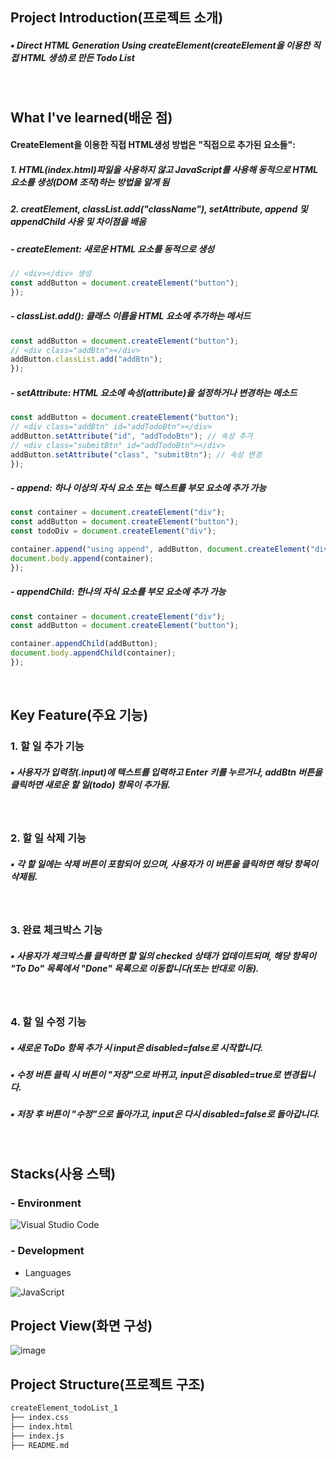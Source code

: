 ## Project Introduction(프로젝트 소개)
##### ▪ Direct HTML Generation Using createElement(createElement을 이용한 직접 HTML 생성)로 만든 Todo List
<br/>

## What I've learned(배운 점)
#### CreateElement을 이용한 직접 HTML생성 방법은 "직접으로 추가된 요소들": 
##### 1. HTML(index.html)파일을 사용하지 않고 JavaScript를 사용해 동적으로 HTML 요소를 생성(DOM 조작)하는 방법을 알게 됨
##### 2. creatElement, classList.add("className"), setAttribute, append 및 appendChild 사용 및 차이점을 배움
##### - createElement: 새로운 HTML 요소를 동적으로 생성
```Javascript
// <div></div> 생성
const addButton = document.createElement("button"); 
});
```
##### - classList.add(): 클래스 이름을 HTML 요소에 추가하는 메서드
```Javascript
const addButton = document.createElement("button");
// <div class="addBtn"></div>
addButton.classList.add("addBtn");
});
```
##### - setAttribute: HTML 요소에 속성(attribute)을 설정하거나 변경하는 메소드
```Javascript
const addButton = document.createElement("button");
// <div class="addBtn" id="addTodoBtn"></div>
addButton.setAttribute("id", "addTodoBtn"); // 속성 추가
// <div class="submitBtn" id="addTodoBtn"></div>
addButton.setAttribute("class", "submitBtn"); // 속성 변경
});
```
##### - append: 하나 이상의 자식 요소 또는 텍스트를 부모 요소에 추가 가능
```Javascript
const container = document.createElement("div");
const addButton = document.createElement("button");
const todoDiv = document.createElement("div");

container.append("using append", addButton, document.createElement("div"));
document.body.append(container);
});
```
##### - appendChild: 한나의 자식 요소를 부모 요소에 추가 가능
```Javascript
const container = document.createElement("div");
const addButton = document.createElement("button");

container.appendChild(addButton);
document.body.appendChild(container);
});
```
<br/>

## Key Feature(주요 기능)
### 1. 할 일 추가 기능
##### ▪ 사용자가 입력창(.input)에 텍스트를 입력하고 Enter 키를 누르거나, addBtn 버튼을 클릭하면 새로운 할 일(todo) 항목이 추가됨.
<br/>

### 2. 할 일 삭제 기능
##### ▪ 각 할 일에는 삭제 버튼이 포함되어 있으며, 사용자가 이 버튼을 클릭하면 해당 항목이 삭제됨.
<br/>

### 3. 완료 체크박스 기능
##### ▪ 사용자가 체크박스를 클릭하면 할 일의 checked 상태가 업데이트되며, 해당 항목이 "To Do" 목록에서 "Done" 목록으로 이동합니다(또는 반대로 이동).
<br/>

### 4. 할 일 수정 기능
##### ▪ 새로운 ToDo 항목 추가 시 input은 disabled=false로 시작합니다.
##### ▪ 수정 버튼 클릭 시 버튼이 "저장"으로 바뀌고, input은 disabled=true로 변경됩니다.
##### ▪ 저장 후 버튼이 "수정"으로 돌아가고, input은 다시 disabled=false로 돌아갑니다.
<br/>

## Stacks(사용 스택)
### - Environment
![Visual Studio Code](https://img.shields.io/badge/Visual%20Studio%20Code-007ACC?style=for-the-badge&logo=Visual%20Studio%20Code&logoColor=white)
<br/>

### - Development
- Languages

![JavaScript](https://img.shields.io/badge/JavaScript-F7DF1E?style=for-the-badge&logo=Javascript&logoColor=white)
<br/>

## Project View(화면 구성)
![image](https://github.com/user-attachments/assets/9e029fc2-c461-4c7d-a5f9-83238a925576)


## Project Structure(프로젝트 구조)
```markdown
createElement_todoList_1
├── index.css
├── index.html
├── index.js
├── README.md
```
